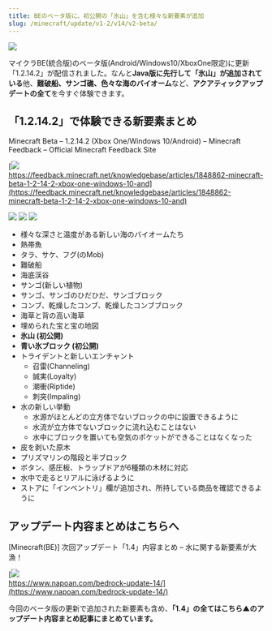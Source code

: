 ```yaml
---
title: BEのベータ版に、初公開の「氷山」を含む様々な新要素が追加
slug: /minecraft/update/v1-2/v14/v2-beta/
---
```


![](https://cdn-ak.f.st-hatena.com/images/fotolife/s/sasigume/20210208/20210208090535.png)

マイクラBE(統合版)のベータ版(Android/Windows10/XboxOne限定)に更新「1.2.14.2」が配信されました。なんと**Java版に先行して「氷山」が追加されている**他、**難破船、サンゴ礁、色々な海のバイオーム**など、**アクアティックアップデートの全て**を今すぐ体験できます。

## 「1.2.14.2」で体験できる新要素まとめ

Minecraft Beta – 1.2.14.2 (Xbox One/Windows 10/Android) – Minecraft Feedback – Official Minecraft Feedback Site

[![](https://cdn-ak.f.st-hatena.com/images/fotolife/s/sasigume/20210208/20210208115003.png)  
https://feedback.minecraft.net/knowledgebase/articles/1848862-minecraft-beta-1-2-14-2-xbox-one-windows-10-and](https://feedback.minecraft.net/knowledgebase/articles/1848862-minecraft-beta-1-2-14-2-xbox-one-windows-10-and)

![](https://cdn-ak.f.st-hatena.com/images/fotolife/s/sasigume/20210208/20210208111012.png) ![](https://cdn-ak.f.st-hatena.com/images/fotolife/s/sasigume/20210208/20210208085934.png) ![](https://cdn-ak.f.st-hatena.com/images/fotolife/s/sasigume/20210208/20210208111559.png)

*   様々な深さと温度がある新しい海のバイオームたち
*   熱帯魚
*   タラ、サケ、フグ(のMob)
*   難破船
*   海底渓谷
*   サンゴ(新しい植物)
*   サンゴ、サンゴのひだひだ、サンゴブロック
*   コンブ、乾燥したコンブ、乾燥したコンブブロック
*   海草と背の高い海草
*   埋められた宝と宝の地図
*   **氷山 (初公開)**
*   **青い氷ブロック (初公開)**
*   トライデントと新しいエンチャント
    *   召雷(Channeling)
    *   誠実(Loyalty)
    *   潮衝(Riptide)
    *   刺突(Impaling)
*   水の新しい挙動
    *   水源がほとんどの立方体でないブロックの中に設置できるように
    *   水流が立方体でないブロックに流れ込むことはない
    *   水中にブロックを置いても空気のポケットができることはなくなった
*   皮を剥いた原木
*   プリズマリンの階段と半ブロック
*   ボタン、感圧板、トラップドアが6種類の木材に対応
*   水中で走るとリアルに泳げるように
*   ストアに「インベントリ」欄が追加され、所持している商品を確認できるように

## アップデート内容まとめはこちらへ

\[Minecraft(BE)\] 次回アップデート「1.4」内容まとめ – 水に関する新要素が大漁！

[![](https://cdn-ak.f.st-hatena.com/images/fotolife/s/sasigume/20210208/20210208095152.png)  
https://www.napoan.com/bedrock-update-14/](https://www.napoan.com/bedrock-update-14/)

今回のベータ版の更新で追加された新要素も含め、**「1.4」の全てはこちら▲のアップデート内容まとめ記事にまとめています。**
